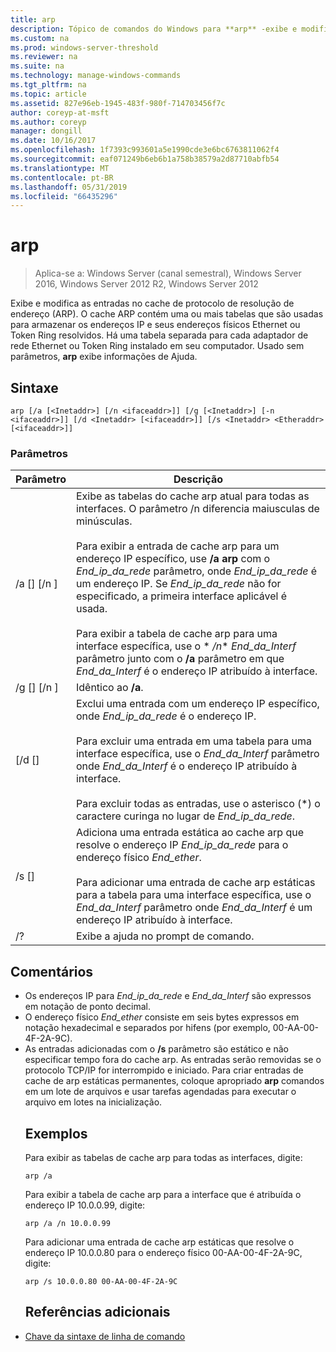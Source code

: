 ```yaml
---
title: arp
description: Tópico de comandos do Windows para **arp** -exibe e modifica as entradas no cache de Resolution Protocol (arp) de endereço usado para armazenar endereços IP e seus endereços físicos resolvidos.
ms.custom: na
ms.prod: windows-server-threshold
ms.reviewer: na
ms.suite: na
ms.technology: manage-windows-commands
ms.tgt_pltfrm: na
ms.topic: article
ms.assetid: 827e96eb-1945-483f-980f-714703456f7c
author: coreyp-at-msft
ms.author: coreyp
manager: dongill
ms.date: 10/16/2017
ms.openlocfilehash: 1f7393c993601a5e1990cde3e6bc6763811062f4
ms.sourcegitcommit: eaf071249b6eb6b1a758b38579a2d87710abfb54
ms.translationtype: MT
ms.contentlocale: pt-BR
ms.lasthandoff: 05/31/2019
ms.locfileid: "66435296"
---
```

# <a name="arp"></a>arp

>Aplica-se a: Windows Server (canal semestral), Windows Server 2016, Windows Server 2012 R2, Windows Server 2012

Exibe e modifica as entradas no cache de protocolo de resolução de endereço (ARP). O cache ARP contém uma ou mais tabelas que são usadas para armazenar os endereços IP e seus endereços físicos Ethernet ou Token Ring resolvidos. Há uma tabela separada para cada adaptador de rede Ethernet ou Token Ring instalado em seu computador. Usado sem parâmetros, **arp** exibe informações de Ajuda.
## <a name="syntax"></a>Sintaxe
```
arp [/a [<Inetaddr>] [/n <ifaceaddr>]] [/g [<Inetaddr>] [-n <ifaceaddr>]] [/d <Inetaddr> [<ifaceaddr>]] [/s <Inetaddr> <Etheraddr> [<ifaceaddr>]]
```
### <a name="parameters"></a>Parâmetros

|                Parâmetro                |                                                                                                                                                                                                                                                               Descrição                                                                                                                                                                                                                                                               |
|-----------------------------------------|-----------------------------------------------------------------------------------------------------------------------------------------------------------------------------------------------------------------------------------------------------------------------------------------------------------------------------------------------------------------------------------------------------------------------------------------------------------------------------------------------------------------------------------------|
|    /a [<Inetaddr>] [/n <ifaceaddr>]     | Exibe as tabelas do cache arp atual para todas as interfaces. O parâmetro /n diferencia maiusculas de minúsculas.<br /><br />Para exibir a entrada de cache arp para um endereço IP específico, use **/a arp** com o *End_ip_da_rede* parâmetro, onde *End_ip_da_rede* é um endereço IP. Se *End_ip_da_rede* não for especificado, a primeira interface aplicável é usada.<br /><br />Para exibir a tabela de cache arp para uma interface específica, use o * */n** *End_da_Interf* parâmetro junto com o **/a** parâmetro em que *End_da_Interf* é o endereço IP atribuído à interface. |
|    /g [<Inetaddr>] [/n <ifaceaddr>]     |                                                                                                                                                                                                                                                          Idêntico ao **/a**.                                                                                                                                                                                                                                                           |
|      [/d <Inetaddr> [<ifaceaddr>]       |                                                                                           Exclui uma entrada com um endereço IP específico, onde *End_ip_da_rede* é o endereço IP.<br /><br />Para excluir uma entrada em uma tabela para uma interface específica, use o *End_da_Interf* parâmetro onde *End_da_Interf* é o endereço IP atribuído à interface.<br /><br />Para excluir todas as entradas, use o asterisco (\*) o caractere curinga no lugar de *End_ip_da_rede*.                                                                                           |
| /s <Inetaddr> <Etheraddr> [<ifaceaddr>] |                                                                                                                     Adiciona uma entrada estática ao cache arp que resolve o endereço IP *End_ip_da_rede* para o endereço físico *End_ether*.<br /><br />Para adicionar uma entrada de cache arp estáticas para a tabela para uma interface específica, use o *End_da_Interf* parâmetro onde *End_da_Interf* é um endereço IP atribuído à interface.                                                                                                                     |
|                   /?                    |                                                                                                                                                                                                                                                  Exibe a ajuda no prompt de comando.                                                                                                                                                                                                                                                   |

## <a name="remarks"></a>Comentários
- Os endereços IP para *End_ip_da_rede* e *End_da_Interf* são expressos em notação de ponto decimal.
- O endereço físico *End_ether* consiste em seis bytes expressos em notação hexadecimal e separados por hifens (por exemplo, 00-AA-00-4F-2A-9C).
- As entradas adicionadas com o **/s** parâmetro são estático e não especificar tempo fora do cache arp. As entradas serão removidas se o protocolo TCP/IP for interrompido e iniciado. Para criar entradas de cache de arp estáticas permanentes, coloque apropriado **arp** comandos em um lote de arquivos e usar tarefas agendadas para executar o arquivo em lotes na inicialização.
  ## <a name="BKMK_Examples"></a>Exemplos
  Para exibir as tabelas de cache arp para todas as interfaces, digite:
  ```
  arp /a
  ```
  Para exibir a tabela de cache arp para a interface que é atribuída o endereço IP 10.0.0.99, digite:
  ```
  arp /a /n 10.0.0.99
  ```
  Para adicionar uma entrada de cache arp estáticas que resolve o endereço IP 10.0.0.80 para o endereço físico 00-AA-00-4F-2A-9C, digite:
  ```
  arp /s 10.0.0.80 00-AA-00-4F-2A-9C 
  ```
  ## <a name="additional-references"></a>Referências adicionais
- [Chave da sintaxe de linha de comando](command-line-syntax-key.md)
